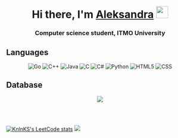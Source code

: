 <h1 align="center">Hi there, I'm <a href="https://t.me/kiriigd" target="_blank">Aleksandra</a> 
<img src="https://github.com/blackcater/blackcater/raw/main/images/Hi.gif" height="32"/></h1>
<h3 align="center">Computer science student, ITMO University</h3>

## Languages
<p align="center">
    <img src="https://img.shields.io/badge/go-%2300ADD8.svg?style=for-the-badge&logo=go&logoColor=white" alt="Go" />
    <img src="https://img.shields.io/badge/c++-%2300599C.svg?style=for-the-badge&logo=c%2B%2B&logoColor=white" alt="C++" />
    <img src = "https://img.shields.io/badge/java-%23ED8B00.svg?style=for-the-badge&logo=openjdk&logoColor=white"  alt="Java" />
    <img src="https://img.shields.io/badge/c-%2300599C.svg?style=for-the-badge&logo=c&logoColor=white" alt="C" />
    <img src="https://img.shields.io/badge/c%23-%23239120.svg?style=for-the-badge&logo=csharp&logoColor=white" alt="C#" />
    <img src="https://img.shields.io/badge/python-3670A0?style=for-the-badge&logo=python&logoColor=ffdd54" alt="Python" />
    <img src="https://img.shields.io/badge/html5-%23E34F26.svg?style=for-the-badge&logo=html5&logoColor=white" alt="HTML5" />
    <img src="https://img.shields.io/badge/css3-%231572B6.svg?style=for-the-badge&logo=css3&logoColor=white" alt="CSS" />

</p>

## Database

<p align="center">
  <img src="https://img.shields.io/badge/postgres-%23316192.svg?style=for-the-badge&logo=postgresql&logoColor=white" />
</p>
<br>
<br>

[![KnlnKS's LeetCode stats](https://leetcode-stats-six.vercel.app/api?username=aleksandra0KR&theme=dark)](https://github.com/aleksandra0KR/LeetCode)
![](https://github-profile-summary-cards.vercel.app/api/cards/most-commit-language?username=aleksandra0KR&theme=solarized_dark)

